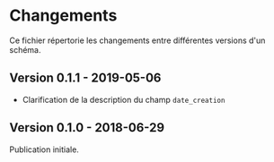 <MenuSchema />

# Changements

Ce fichier répertorie les changements entre différentes versions d'un schéma.

## Version 0.1.1 - 2019-05-06

- Clarification de la description du champ `date_creation`

## Version 0.1.0 - 2018-06-29

Publication initiale.
